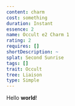 ```yaml
---
content: charm
cost: something
duration: Instant
essence: 2
name: Occult e2 Charm 1
rating: 2
requires: []
shortDescription: ~
splat: Second Sunrise
tags: []
trait: Occult
tree: Liaison
type: Simple
---
```


Hello **world**!
